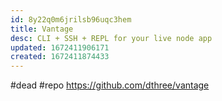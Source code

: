 ```yaml
---
id: 8y22q0m6jrilsb96uqc3hem
title: Vantage
desc: CLI + SSH + REPL for your live node app
updated: 1672411906171
created: 1672411874433
---
```


#dead
#repo https://github.com/dthree/vantage